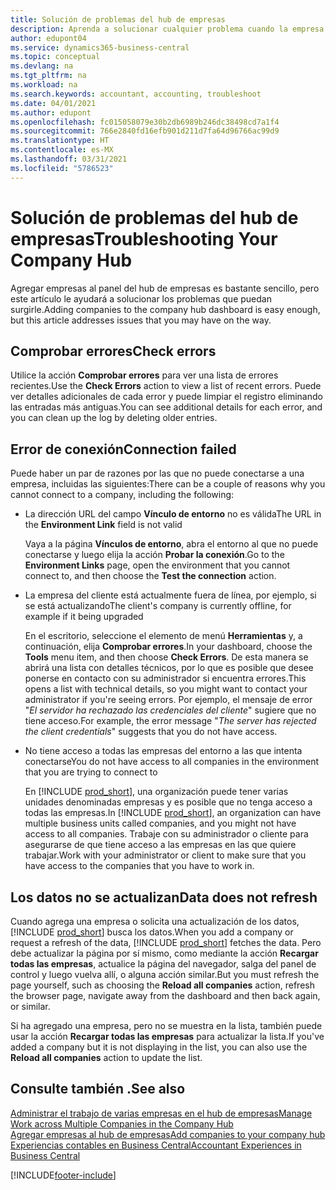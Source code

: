 ```yaml
---
title: Solución de problemas del hub de empresas
description: Aprenda a solucionar cualquier problema cuando la empresa se concentre en Dynamics 365 Business Central para gestionar el trabajo en varias empresas.
author: edupont04
ms.service: dynamics365-business-central
ms.topic: conceptual
ms.devlang: na
ms.tgt_pltfrm: na
ms.workload: na
ms.search.keywords: accountant, accounting, troubleshoot
ms.date: 04/01/2021
ms.author: edupont
ms.openlocfilehash: fc015058079e30b2db6989b246dc38498cd7a1f4
ms.sourcegitcommit: 766e2840fd16efb901d211d7fa64d96766ac99d9
ms.translationtype: HT
ms.contentlocale: es-MX
ms.lasthandoff: 03/31/2021
ms.locfileid: "5786523"
---
```

# <a name="troubleshooting-your-company-hub"></a><span data-ttu-id="f021b-103">Solución de problemas del hub de empresas</span><span class="sxs-lookup"><span data-stu-id="f021b-103">Troubleshooting Your Company Hub</span></span>

<span data-ttu-id="f021b-104">Agregar empresas al panel del hub de empresas es bastante sencillo, pero este artículo le ayudará a solucionar los problemas que puedan surgirle.</span><span class="sxs-lookup"><span data-stu-id="f021b-104">Adding companies to the company hub dashboard is easy enough, but this article addresses issues that you may have on the way.</span></span>  

## <a name="check-errors"></a><span data-ttu-id="f021b-105">Comprobar errores</span><span class="sxs-lookup"><span data-stu-id="f021b-105">Check errors</span></span>

<span data-ttu-id="f021b-106">Utilice la acción **Comprobar errores** para ver una lista de errores recientes.</span><span class="sxs-lookup"><span data-stu-id="f021b-106">Use the **Check Errors** action to view a list of recent errors.</span></span> <span data-ttu-id="f021b-107">Puede ver detalles adicionales de cada error y puede limpiar el registro eliminando las entradas más antiguas.</span><span class="sxs-lookup"><span data-stu-id="f021b-107">You can see additional details for each error, and you can clean up the log by deleting older entries.</span></span>  

## <a name="connection-failed"></a><span data-ttu-id="f021b-108">Error de conexión</span><span class="sxs-lookup"><span data-stu-id="f021b-108">Connection failed</span></span>

<span data-ttu-id="f021b-109">Puede haber un par de razones por las que no puede conectarse a una empresa, incluidas las siguientes:</span><span class="sxs-lookup"><span data-stu-id="f021b-109">There can be a couple of reasons why you cannot connect to a company, including the following:</span></span>

- <span data-ttu-id="f021b-110">La dirección URL del campo **Vínculo de entorno** no es válida</span><span class="sxs-lookup"><span data-stu-id="f021b-110">The URL in the **Environment Link** field is not valid</span></span>  

  <span data-ttu-id="f021b-111">Vaya a la página **Vínculos de entorno**, abra el entorno al que no puede conectarse y luego elija la acción **Probar la conexión**.</span><span class="sxs-lookup"><span data-stu-id="f021b-111">Go to the **Environment Links** page, open the environment that you cannot connect to, and then choose the **Test the connection** action.</span></span>  
- <span data-ttu-id="f021b-112">La empresa del cliente está actualmente fuera de línea, por ejemplo, si se está actualizando</span><span class="sxs-lookup"><span data-stu-id="f021b-112">The client's company is currently offline, for example if it being upgraded</span></span>

  <span data-ttu-id="f021b-113">En el escritorio, seleccione el elemento de menú **Herramientas** y, a continuación, elija **Comprobar errores**.</span><span class="sxs-lookup"><span data-stu-id="f021b-113">In your dashboard, choose the **Tools** menu item, and then choose **Check Errors**.</span></span> <span data-ttu-id="f021b-114">De esta manera se abrirá una lista con detalles técnicos, por lo que es posible que desee ponerse en contacto con su administrador si encuentra errores.</span><span class="sxs-lookup"><span data-stu-id="f021b-114">This opens a list with technical details, so you might want to contact your administrator if you're seeing errors.</span></span> <span data-ttu-id="f021b-115">Por ejemplo, el mensaje de error "*El servidor ha rechazado las credenciales del cliente*" sugiere que no tiene acceso.</span><span class="sxs-lookup"><span data-stu-id="f021b-115">For example, the error message "*The server has rejected the client credentials*" suggests that you do not have access.</span></span>  
- <span data-ttu-id="f021b-116">No tiene acceso a todas las empresas del entorno a las que intenta conectarse</span><span class="sxs-lookup"><span data-stu-id="f021b-116">You do not have access to all companies in the environment that you are trying to connect to</span></span>

  <span data-ttu-id="f021b-117">En [!INCLUDE [prod_short](includes/prod_short.md)], una organización puede tener varias unidades denominadas empresas y es posible que no tenga acceso a todas las empresas.</span><span class="sxs-lookup"><span data-stu-id="f021b-117">In [!INCLUDE [prod_short](includes/prod_short.md)], an organization can have multiple business units called companies, and you might not have access to all companies.</span></span> <span data-ttu-id="f021b-118">Trabaje con su administrador o cliente para asegurarse de que tiene acceso a las empresas en las que quiere trabajar.</span><span class="sxs-lookup"><span data-stu-id="f021b-118">Work with your administrator or client to make sure that you have access to the companies that you have to work in.</span></span>  

## <a name="data-does-not-refresh"></a><span data-ttu-id="f021b-119">Los datos no se actualizan</span><span class="sxs-lookup"><span data-stu-id="f021b-119">Data does not refresh</span></span>

<span data-ttu-id="f021b-120">Cuando agrega una empresa o solicita una actualización de los datos, [!INCLUDE [prod_short](includes/prod_short.md)] busca los datos.</span><span class="sxs-lookup"><span data-stu-id="f021b-120">When you add a company or request a refresh of the data, [!INCLUDE [prod_short](includes/prod_short.md)] fetches the data.</span></span> <span data-ttu-id="f021b-121">Pero debe actualizar la página por sí mismo, como mediante la acción **Recargar todas las empresas**, actualice la página del navegador, salga del panel de control y luego vuelva allí, o alguna acción similar.</span><span class="sxs-lookup"><span data-stu-id="f021b-121">But you must refresh the page yourself, such as choosing the **Reload all companies** action, refresh the browser page, navigate away from the dashboard and then back again, or similar.</span></span>  

<span data-ttu-id="f021b-122">Si ha agregado una empresa, pero no se muestra en la lista, también puede usar la acción **Recargar todas las empresas** para actualizar la lista.</span><span class="sxs-lookup"><span data-stu-id="f021b-122">If you've added a company but it is not displaying in the list, you can also use the **Reload all companies** action to update the list.</span></span>

## <a name="see-also"></a><span data-ttu-id="f021b-123">Consulte también .</span><span class="sxs-lookup"><span data-stu-id="f021b-123">See also</span></span>

[<span data-ttu-id="f021b-124">Administrar el trabajo de varias empresas en el hub de empresas</span><span class="sxs-lookup"><span data-stu-id="f021b-124">Manage Work across Multiple Companies in the Company Hub</span></span>](company-hub.md)  
[<span data-ttu-id="f021b-125">Agregar empresas al hub de empresas</span><span class="sxs-lookup"><span data-stu-id="f021b-125">Add companies to your company hub</span></span>](company-hub-add-company.md)  
[<span data-ttu-id="f021b-126">Experiencias contables en Business Central</span><span class="sxs-lookup"><span data-stu-id="f021b-126">Accountant Experiences in Business Central</span></span>](finance-accounting.md)  


[!INCLUDE[footer-include](includes/footer-banner.md)]